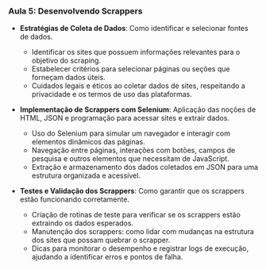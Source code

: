 ### Aula 5: Desenvolvendo Scrappers
- **Estratégias de Coleta de Dados**: Como identificar e selecionar fontes de dados.
  - Identificar os sites que possuem informações relevantes para o objetivo do scraping.
  - Estabelecer critérios para selecionar páginas ou seções que forneçam dados úteis.
  - Cuidados legais e éticos ao coletar dados de sites, respeitando a privacidade e os termos de uso das plataformas.

- **Implementação de Scrappers com Selenium**: Aplicação das noções de HTML, JSON e programação para acessar sites e extrair dados.
  - Uso do Selenium para simular um navegador e interagir com elementos dinâmicos das páginas.
  - Navegação entre páginas, interações com botões, campos de pesquisa e outros elementos que necessitam de JavaScript.
  - Extração e armazenamento dos dados coletados em JSON para uma estrutura organizada e acessível.

- **Testes e Validação dos Scrappers**: Como garantir que os scrappers estão funcionando corretamente.
  - Criação de rotinas de teste para verificar se os scrappers estão extraindo os dados esperados.
  - Manutenção dos scrappers: como lidar com mudanças na estrutura dos sites que possam quebrar o scrapper.
  - Dicas para monitorar o desempenho e registrar logs de execução, ajudando a identificar erros e pontos de falha.